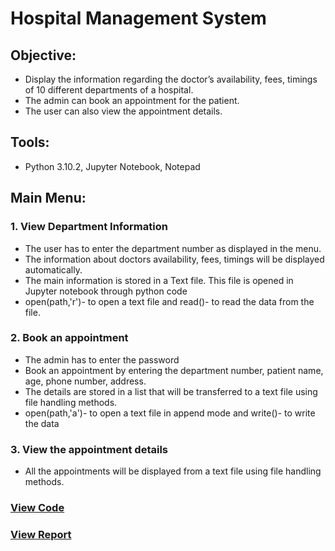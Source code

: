 # Hospital Management System 
## Objective:
* Display the information regarding the doctor’s availability, fees, timings of 10 different departments of a hospital. 
* The admin can book an appointment for the patient.
* The user can also view the appointment details. 
## Tools: 
* Python 3.10.2, Jupyter Notebook, Notepad
## Main Menu:
### 1. View Department Information 
* The user has to enter the department number as displayed in the menu. 
* The information about doctors availability, fees, timings will be displayed automatically.
* The main information is stored in a Text file. This file is opened in Jupyter notebook through python code 
* open(path,'r')- to open a text file and read()- to read the data from the file. 
### 2. Book an appointment 
* The admin has to enter the password 
* Book an appointment by entering the department number, patient name, age, phone number, address.
* The details are stored in a list that will be transferred to a text file using file handling methods.
* open(path,'a')- to open a text file in append mode and write()- to write the data
### 3. View the appointment details 
* All the appointments will be displayed from a text file using file handling methods.

### [View Code](https://github.com/xavierina12/Data-Analytics/blob/main/Projects/PROJECT:%20Hospital%20Management%20System/Hospital%20Management%20System.ipynb)
### [View Report](https://github.com/xavierina12/Data-Analytics/blob/main/Projects/PROJECT:%20Hospital%20Management%20System/Report.pdf)

 
